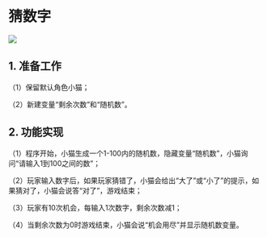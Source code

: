 ﻿
# 猜数字


![](https://img-blog.csdnimg.cn/131a791cbfc34e708f2578565a0b315b.png)



## 1. 准备工作

（1）保留默认角色小猫；

（2）新建变量“剩余次数”和“随机数”。


## 2. 功能实现

（1）程序开始，小猫生成一个1-100内的随机数，隐藏变量“随机数”，小猫询问“请输入1到100之间的数”；

（2）玩家输入数字后，如果玩家猜错了，小猫会给出“大了”或“小了”的提示，如果猜对了，小猫会说答“对了”，游戏结束；

（3）玩家有10次机会，每输入1次数字，剩余次数减1；

（4）当剩余次数为0时游戏结束，小猫会说“机会用尽”并显示随机数变量。